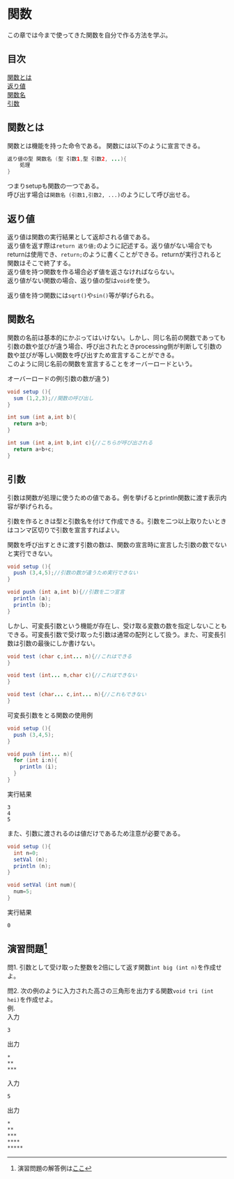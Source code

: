 # 関数
この章では今まで使ってきた関数を自分で作る方法を学ぶ。

## 目次
[関数とは](#関数とは)  
[返り値](#返り値)  
[関数名](#関数名)  
[引数](#引数)

## 関数とは
関数とは機能を持った命令である。
関数には以下のように宣言できる。
```java
返り値の型 関数名 (型 引数1,型 引数2, ...){
    処理
}
```
つまりsetupも関数の一つである。  
呼び出す場合は`関数名 (引数1,引数2, ...)`のようにして呼び出せる。

## 返り値
返り値は関数の実行結果として返却される値である。  
返り値を返す際は`return 返り値;`のように記述する。返り値がない場合でもreturnは使用でき、`return;`のように書くことができる。returnが実行されると関数はそこで終了する。  
返り値を持つ関数を作る場合必ず値を返さなければならない。  
返り値がない関数の場合、返り値の型は`void`を使う。

返り値を持つ関数には`sqrt()`や`sin()`等が挙げられる。

## 関数名
関数の名前は基本的にかぶってはいけない。しかし、同じ名前の関数であっても引数の数や並びが違う場合、呼び出されたときprocessing側が判断して引数の数や並びが等しい関数を呼び出すため宣言することができる。  
このように同じ名前の関数を宣言することをオーバーロードという。

オーバーロードの例(引数の数が違う)
```java
void setup (){
  sum (1,2,3);//関数の呼び出し
}

int sum (int a,int b){
  return a+b;
}

int sum (int a,int b,int c){//こちらが呼び出される
  return a+b+c;
}
```

## 引数
引数は関数が処理に使うための値である。例を挙げるとprintln関数に渡す表示内容が挙げられる。

引数を作るときは型と引数名を付けて作成できる。引数を二つ以上取りたいときはコンマ区切りで引数を宣言すればよい。

関数を呼び出すときに渡す引数の数は、関数の宣言時に宣言した引数の数でないと実行できない。
```java
void setup (){
  push (3,4,5);//引数の数が違うため実行できない
}

void push (int a,int b){//引数を二つ宣言
  println (a);
  println (b);
}
```
しかし、可変長引数という機能が存在し、受け取る変数の数を指定しないこともできる。可変長引数で受け取った引数は通常の配列として扱う。また、可変長引数は引数の最後にしか書けない。
```java
void test (char c,int... n){//これはできる
}

void test (int... n,char c){//これはできない
}

void test (char... c,int... n){//これもできない
}
```

可変長引数をとる関数の使用例
```java
void setup (){
  push (3,4,5);
}

void push (int... n){
  for (int i:n){
    println (i);
  }
}
```
実行結果
```
3
4
5

```
また、引数に渡されるのは値だけであるため注意が必要である。
```java
void setup (){
  int n=0;
  setVal (n);
  println (n);
}

void setVal (int num){
  num=5;
}
```
実行結果
```
0

```

## 演習問題[^1]
問1. 引数として受け取った整数を2倍にして返す関数`int big (int n)`を作成せよ。

問2. 次の例のように入力された高さの三角形を出力する関数`void tri (int hei)`を作成せよ。  
例.  
入力
```
3
```
出力
```
*
**
***

```
入力
```
5
```
出力
```
*
**
***
****
*****

```

[^1]: 演習問題の解答例は[ここ](answers.md)